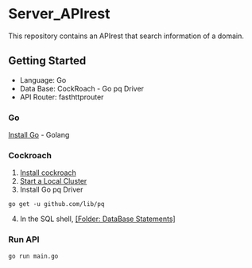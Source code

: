 # Server_APIrest
This repository contains an APIrest that search information of a domain.
## Getting Started

* Language: Go
* Data Base: CockRoach -  Go pq Driver
* API Router: fasthttprouter

### Go
[Install Go](https://golang.org/dl/) - Golang

### Cockroach
1. [Install cockroach](https://www.cockroachlabs.com/docs/stable/install-cockroachdb-linux.html)
2. [Start a Local Cluster](https://www.cockroachlabs.com/docs/stable/start-a-local-cluster.html)
3. Install Go pq Driver
```
go get -u github.com/lib/pq
```
4. In the SQL shell, [[Folder: DataBase Statements]](https://github.com/dcortesantonio/Server_APIrest/tree/master/DataBase%20Statements)

### Run API
```
go run main.go
```